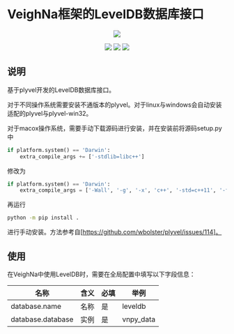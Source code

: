 # VeighNa框架的LevelDB数据库接口

<p align="center">
  <img src ="https://vnpy.oss-cn-shanghai.aliyuncs.com/vnpy-logo.png"/>
</p>

<p align="center">
    <img src ="https://img.shields.io/badge/version-1.0.2-blueviolet.svg"/>
    <img src ="https://img.shields.io/badge/platform-windows|linux|macox-yellow.svg"/>
    <img src ="https://img.shields.io/badge/python-3.7|3.8|3.9|3.10-blue.svg" />
</p>

## 说明

基于plyvel开发的LevelDB数据库接口。

对于不同操作系统需要安装不通版本的plyvel。对于linux与windows会自动安装适配的plyvel与plyvel-win32。

对于macox操作系统，需要手动下载源码进行安装，并在安装前将源码setup.py中

```python
if platform.system() == 'Darwin':
    extra_compile_args += ['-stdlib=libc++']
```

修改为

```python
if platform.system() == 'Darwin':
    extra_compile_args = ['-Wall', '-g', '-x', 'c++', '-std=c++11', '-fno-rtti']
```

再运行

```bash
python -m pip install .
```

进行手动安装。方法参考自[https://github.com/wbolster/plyvel/issues/114]。

## 使用

在VeighNa中使用LevelDB时，需要在全局配置中填写以下字段信息：

|名称|含义|必填|举例|
|---------|----|---|---|
|database.name|名称|是|leveldb|
|database.database|实例|是|vnpy_data|
